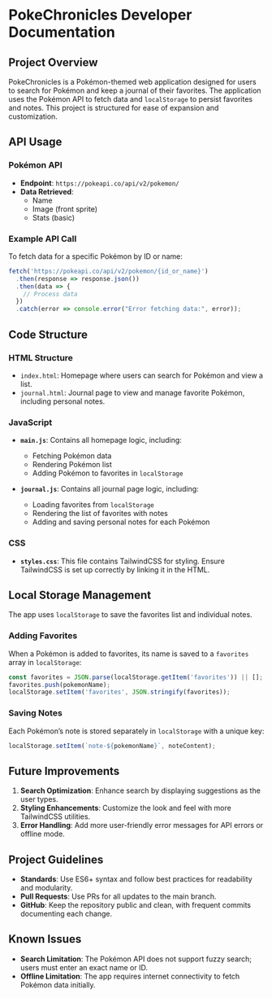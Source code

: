 
# PokeChronicles Developer Documentation

## Project Overview

PokeChronicles is a Pokémon-themed web application designed for users to search for Pokémon and keep a journal of their favorites. The application uses the Pokémon API to fetch data and `localStorage` to persist favorites and notes. This project is structured for ease of expansion and customization.

## API Usage

### Pokémon API

- **Endpoint**: `https://pokeapi.co/api/v2/pokemon/`
- **Data Retrieved**:
  - Name
  - Image (front sprite)
  - Stats (basic)

### Example API Call

To fetch data for a specific Pokémon by ID or name:
```javascript
fetch('https://pokeapi.co/api/v2/pokemon/{id_or_name}')
  .then(response => response.json())
  .then(data => {
    // Process data
  })
  .catch(error => console.error("Error fetching data:", error));
```

## Code Structure

### HTML Structure

- `index.html`: Homepage where users can search for Pokémon and view a list.
- `journal.html`: Journal page to view and manage favorite Pokémon, including personal notes.

### JavaScript

- **`main.js`**: Contains all homepage logic, including:
  - Fetching Pokémon data
  - Rendering Pokémon list
  - Adding Pokémon to favorites in `localStorage`

- **`journal.js`**: Contains all journal page logic, including:
  - Loading favorites from `localStorage`
  - Rendering the list of favorites with notes
  - Adding and saving personal notes for each Pokémon

### CSS

- **`styles.css`**: This file contains TailwindCSS for styling. Ensure TailwindCSS is set up correctly by linking it in the HTML.

## Local Storage Management

The app uses `localStorage` to save the favorites list and individual notes.

### Adding Favorites

When a Pokémon is added to favorites, its name is saved to a `favorites` array in `localStorage`:
```javascript
const favorites = JSON.parse(localStorage.getItem('favorites')) || [];
favorites.push(pokemonName);
localStorage.setItem('favorites', JSON.stringify(favorites));
```

### Saving Notes

Each Pokémon’s note is stored separately in `localStorage` with a unique key:
```javascript
localStorage.setItem(`note-${pokemonName}`, noteContent);
```

## Future Improvements

1. **Search Optimization**: Enhance search by displaying suggestions as the user types.
2. **Styling Enhancements**: Customize the look and feel with more TailwindCSS utilities.
3. **Error Handling**: Add more user-friendly error messages for API errors or offline mode.

## Project Guidelines

- **Standards**: Use ES6+ syntax and follow best practices for readability and modularity.
- **Pull Requests**: Use PRs for all updates to the main branch.
- **GitHub**: Keep the repository public and clean, with frequent commits documenting each change.

## Known Issues

- **Search Limitation**: The Pokémon API does not support fuzzy search; users must enter an exact name or ID.
- **Offline Limitation**: The app requires internet connectivity to fetch Pokémon data initially.
